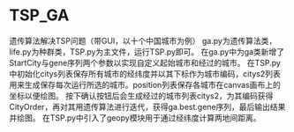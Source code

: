 # TSP_GA
遗传算法解决TSP问题（带GUI，以十个中国城市为例）
ga.py为遗传算法类，life.py为种群类，TSP.py为主文件，运行TSP.py即可。
在ga.py中为ga类新增了StartCity与gene序列两个参数以实现自定义起始城市和经过的城市。
在TSP.py中初始化citys列表保存所有城市的经纬度并以其下标作为城市编码，citys2列表用来生成保存每次运行所选的城市。position列表保存各城市在canvas画布上的坐标以便绘图。
按下确认按钮后会生成经过的城市列表citys2，为其编码获得CityOrder，再对其用遗传算法进行迭代，获得ga.best.gene序列，最后输出结果并绘图。
在TSP.py中引入了geopy模块用于通过经纬度计算两地间距离。
